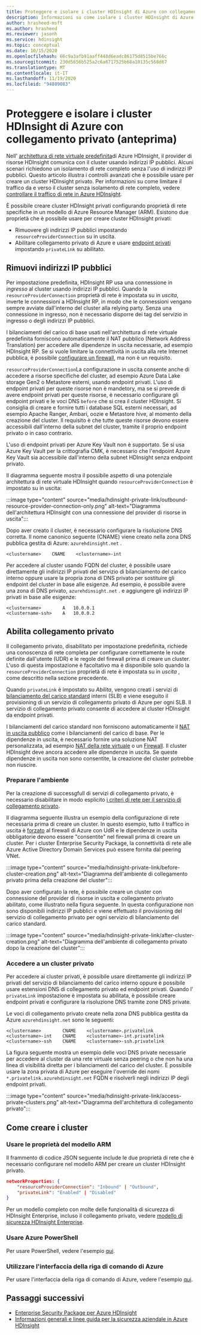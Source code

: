 ```yaml
---
title: Proteggere e isolare i cluster HDInsight di Azure con collegamento privato (anteprima)
description: Informazioni su come isolare i cluster HDInsight di Azure in una rete virtuale usando il collegamento privato di Azure.
author: hrasheed-msft
ms.author: hrasheed
ms.reviewer: jasonh
ms.service: hdinsight
ms.topic: conceptual
ms.date: 10/15/2020
ms.openlocfilehash: 66c9a3afb91aaff448d6eadc86175d8515be766c
ms.sourcegitcommit: 230d5656b525a2c6a6717525b68a10135c568d67
ms.translationtype: MT
ms.contentlocale: it-IT
ms.lasthandoff: 11/19/2020
ms.locfileid: "94889083"
---
```

# <a name="secure-and-isolate-azure-hdinsight-clusters-with-private-link-preview"></a>Proteggere e isolare i cluster HDInsight di Azure con collegamento privato (anteprima)

Nell' [architettura di rete virtuale predefinita](./hdinsight-virtual-network-architecture.md)di Azure HDInsight, il provider di risorse HDInsight comunica con il cluster usando indirizzi IP pubblici. Alcuni scenari richiedono un isolamento di rete completo senza l'uso di indirizzi IP pubblici. Questo articolo illustra i controlli avanzati che è possibile usare per creare un cluster HDInsight privato. Per informazioni su come limitare il traffico da e verso il cluster senza isolamento di rete completo, vedere [controllare il traffico di rete in Azure HDInsight](./control-network-traffic.md).

È possibile creare cluster HDInsight privati configurando proprietà di rete specifiche in un modello di Azure Resource Manager (ARM). Esistono due proprietà che è possibile usare per creare cluster HDInsight privati:

* Rimuovere gli indirizzi IP pubblici impostando `resourceProviderConnection` su in uscita.
* Abilitare collegamento privato di Azure e usare [endpoint privati](../private-link/private-endpoint-overview.md) impostando `privateLink` su abilitato.

## <a name="remove-public-ip-addresses"></a>Rimuovi indirizzi IP pubblici

Per impostazione predefinita, HDInsight RP usa una connessione in *ingresso* al cluster usando indirizzi IP pubblici. Quando la `resourceProviderConnection` proprietà di rete è impostata su in *uscita*, inverte le connessioni a HDInsight RP, in modo che le connessioni vengano sempre avviate dall'interno del cluster alla relying party. Senza una connessione in ingresso, non è necessario disporre dei tag del servizio in ingresso o degli indirizzi IP pubblici.

I bilanciamenti del carico di base usati nell'architettura di rete virtuale predefinita forniscono automaticamente il NAT pubblico (Network Address Translation) per accedere alle dipendenze in uscita necessarie, ad esempio HDInsight RP. Se si vuole limitare la connettività in uscita alla rete Internet pubblica, è possibile [configurare un firewall](./hdinsight-restrict-outbound-traffic.md), ma non è un requisito.

`resourceProviderConnection`La configurazione in uscita consente anche di accedere a risorse specifiche del cluster, ad esempio Azure Data Lake storage Gen2 o Metastore esterni, usando endpoint privati. L'uso di endpoint privati per queste risorse non è mandetory, ma se si prevede di avere endpoint privati per queste risorse, è necessario configurare gli endpoint privati e le voci DNS `before` che si crea il cluster HDInsight. Si consiglia di creare e fornire tutti i database SQL esterni necessari, ad esempio Apache Ranger, Ambari, oozie e Metastore hive, al momento della creazione del cluster. Il requisito è che tutte queste risorse devono essere accessibili dall'interno della subnet del cluster, tramite il proprio endpoint privato o in caso contrario.

L'uso di endpoint privati per Azure Key Vault non è supportato. Se si usa Azure Key Vault per la crittografia CMK, è necessario che l'endpoint Azure Key Vault sia accessibile dall'interno della subnet HDInsight senza endpoint privato.

Il diagramma seguente mostra il possibile aspetto di una potenziale architettura di rete virtuale HDInsight quando `resourceProviderConnection` è impostato su in uscita:

:::image type="content" source="media/hdinsight-private-link/outbound-resource-provider-connection-only.png" alt-text="Diagramma dell'architettura HDInsight con una connessione del provider di risorse in uscita":::

Dopo aver creato il cluster, è necessario configurare la risoluzione DNS corretta. Il nome canonico seguente (CNAME) viene creato nella zona DNS pubblica gestita di Azure: `azurehdinsight.net` .

```dns
<clustername>    CNAME    <clustername>-int
```

Per accedere al cluster usando FQDN del cluster, è possibile usare direttamente gli indirizzi IP privati del servizio di bilanciamento del carico interno oppure usare la propria zona di DNS privato per sostituire gli endpoint del cluster in base alle esigenze. Ad esempio, è possibile avere una zona di DNS privato, `azurehdinsight.net` . e aggiungere gli indirizzi IP privati in base alle esigenze:

```dns
<clustername>        A   10.0.0.1
<clustername-ssh>    A   10.0.0.2
```

## <a name="enable-private-link"></a>Abilita collegamento privato

Il collegamento privato, disabilitato per impostazione predefinita, richiede una conoscenza di rete completa per configurare correttamente le route definite dall'utente (UDR) e le regole del firewall prima di creare un cluster. L'uso di questa impostazione è facoltativo ma è disponibile solo quando la `resourceProviderConnection` proprietà di rete è impostata su in *uscita* , come descritto nella sezione precedente.

Quando `privateLink` è impostato su *Abilita*, vengono creati i servizi di [bilanciamento del carico standard](../load-balancer/load-balancer-overview.md) interni (SLB) e viene eseguito il provisioning di un servizio di collegamento privato di Azure per ogni SLB. Il servizio di collegamento privato consente di accedere al cluster HDInsight da endpoint privati.

I bilanciamenti del carico standard non forniscono automaticamente il [NAT in uscita pubblico](../load-balancer/load-balancer-outbound-connections.md) come i bilanciamenti del carico di base. Per le dipendenze in uscita, è necessario fornire una soluzione NAT personalizzata, ad esempio [NAT della rete virtuale](../virtual-network/nat-overview.md) o un [Firewall](./hdinsight-restrict-outbound-traffic.md). Il cluster HDInsight deve ancora accedere alle dipendenze in uscita. Se queste dipendenze in uscita non sono consentite, la creazione del cluster potrebbe non riuscire.

### <a name="prepare-your-environment"></a>Preparare l'ambiente

Per la creazione di successgfull di servizi di collegamento privato, è necessario disabilitare in modo esplicito [i criteri di rete per il servizio di collegamento privato](../private-link/disable-private-link-service-network-policy.md).

Il diagramma seguente illustra un esempio della configurazione di rete necessaria prima di creare un cluster. In questo esempio, tutto il traffico in uscita è [forzato](../firewall/forced-tunneling.md) al firewall di Azure con UdR e le dipendenze in uscita obbligatorie devono essere "consentite" nel firewall prima di creare un cluster. Per i cluster Enterprise Security Package, la connettività di rete alle Azure Active Directory Domain Services può essere fornita dal peering VNet.

:::image type="content" source="media/hdinsight-private-link/before-cluster-creation.png" alt-text="Diagramma dell'ambiente di collegamento privato prima della creazione del cluster":::

Dopo aver configurato la rete, è possibile creare un cluster con connessione del provider di risorse in uscita e collegamento privato abilitato, come illustrato nella figura seguente. In questa configurazione non sono disponibili indirizzi IP pubblici e viene effettuato il provisioning del servizio di collegamento privato per ogni servizio di bilanciamento del carico standard.

:::image type="content" source="media/hdinsight-private-link/after-cluster-creation.png" alt-text="Diagramma dell'ambiente di collegamento privato dopo la creazione del cluster":::

### <a name="access-a-private-cluster"></a>Accedere a un cluster privato

Per accedere ai cluster privati, è possibile usare direttamente gli indirizzi IP privati del servizio di bilanciamento del carico interno oppure è possibile usare estensioni DNS di collegamento privato ed endpoint privati. Quando l' `privateLink` impostazione è impostata su abilitata, è possibile creare endpoint privati e configurare la risoluzione DNS tramite zone DNS private.

Le voci di collegamento privato create nella zona DNS pubblica gestita da Azure `azurehdinsight.net` sono le seguenti:

```dns
<clustername>        CNAME    <clustername>.privatelink
<clustername>-int    CNAME    <clustername>-int.privatelink
<clustername>-ssh    CNAME    <clustername>-ssh.privatelink
```

La figura seguente mostra un esempio delle voci DNS private necessarie per accedere al cluster da una rete virtuale senza peering o che non ha una linea di visibilità diretta per i bilanciamenti del carico del cluster. È possibile usare la zona privata di Azure per eseguire l'override dei nomi `*.privatelink.azurehdinsight.net` FQDN e risolverli negli indirizzi IP degli endpoint privati.

:::image type="content" source="media/hdinsight-private-link/access-private-clusters.png" alt-text="Diagramma dell'architettura di collegamento privato":::

## <a name="how-to-create-clusters"></a>Come creare i cluster
### <a name="use-arm-template-properties"></a>Usare le proprietà del modello ARM

Il frammento di codice JSON seguente include le due proprietà di rete che è necessario configurare nel modello ARM per creare un cluster HDInsight privato.

```json
networkProperties: {
    "resourceProviderConnection": "Inbound" | "Outbound",
    "privateLink": "Enabled" | "Disabled"
}
```

Per un modello completo con molte delle funzionalità di sicurezza di HDInsight Enterprise, incluso il collegamento privato, vedere [modello di sicurezza HDInsight Enterprise](https://github.com/Azure-Samples/hdinsight-enterprise-security/tree/main/ESP-HIB-PL-Template).

### <a name="use-azure-powershell"></a>Usare Azure PowerShell

Per usare PowerShell, vedere l'esempio [qui](https://docs.microsoft.com/powershell/module/az.hdinsight/new-azhdinsightcluster?view=azps-5.1.0#example-4--create-an-azure-hdinsight-cluster-with-relay-outbound-and-private-link-feature).

### <a name="use-azure-cli"></a>Utilizzare l'interfaccia della riga di comando di Azure
Per usare l'interfaccia della riga di comando di Azure, vedere l'esempio [qui](https://docs.microsoft.com/cli/azure/hdinsight?view=azure-cli-latest#az_hdinsight_create-examples).

## <a name="next-steps"></a>Passaggi successivi

* [Enterprise Security Package per Azure HDInsight](enterprise-security-package.md)
* [Informazioni generali e linee guida per la sicurezza aziendale in Azure HDInsight](./domain-joined/general-guidelines.md)
